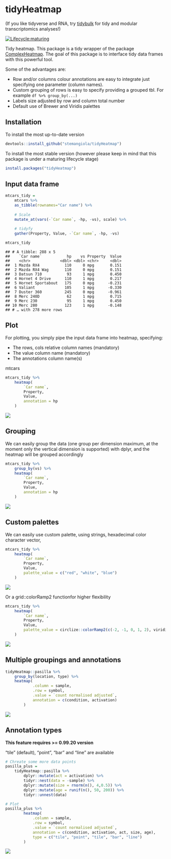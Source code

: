 tidyHeatmap
================

(If you like tidyverse and RNA, try
[tidybulk](https://github.com/stemangiola/tidybulk) for tidy and modular
transcriptomics analyses\!)

<!-- badges: start -->

[![Lifecycle:maturing](https://img.shields.io/badge/lifecycle-maturing-blue.svg)](https://www.tidyverse.org/lifecycle/#maturing)
<!-- badges: end -->

Tidy heatmap. This package is a tidy wrapper of the package
[ComplexHeatmap](https://bioconductor.org/packages/release/bioc/html/ComplexHeatmap.html).
The goal of this package is to interface tidy data frames with this
powerful tool.

Some of the advantages are:

  - Row and/or columns colour annotations are easy to integrate just
    specifying one parameter (column names).
  - Custom grouping of rows is easy to specify providing a grouped tbl.
    For example `df %>% group_by(...)`
  - Labels size adjusted by row and column total number
  - Default use of Brewer and Viridis palettes

## Installation

To install the most up-to-date version

``` r
devtools::install_github("stemangiola/tidyHeatmap")
```

To install the most stable version (however please keep in mind that
this package is under a maturing lifecycle stage)

``` r
install.packages("tidyHeatmap")
```

## Input data frame

``` r
mtcars_tidy = 
    mtcars %>% 
    as_tibble(rownames="Car name") %>% 
    
    # Scale
    mutate_at(vars(-`Car name`, -hp, -vs), scale) %>%
    
    # tidyfy
    gather(Property, Value, -`Car name`, -hp, -vs)

mtcars_tidy
```

    ## # A tibble: 288 x 5
    ##    `Car name`           hp    vs Property  Value
    ##    <chr>             <dbl> <dbl> <chr>     <dbl>
    ##  1 Mazda RX4           110     0 mpg       0.151
    ##  2 Mazda RX4 Wag       110     0 mpg       0.151
    ##  3 Datsun 710           93     1 mpg       0.450
    ##  4 Hornet 4 Drive      110     1 mpg       0.217
    ##  5 Hornet Sportabout   175     0 mpg      -0.231
    ##  6 Valiant             105     1 mpg      -0.330
    ##  7 Duster 360          245     0 mpg      -0.961
    ##  8 Merc 240D            62     1 mpg       0.715
    ##  9 Merc 230             95     1 mpg       0.450
    ## 10 Merc 280            123     1 mpg      -0.148
    ## # … with 278 more rows

## Plot

For plotting, you simply pipe the input data frame into heatmap,
specifying:

  - The rows, cols relative column names (mandatory)
  - The value column name (mandatory)
  - The annotations column name(s)

mtcars

``` r
mtcars_tidy %>% 
    heatmap(
        `Car name`, 
        Property, 
        Value,
        annotation = hp
    )
```

![](README_files/figure-gfm/unnamed-chunk-5-1.png)<!-- -->

## Grouping

We can easily group the data (one group per dimension maximum, at the
moment only the vertical dimension is supported) with dplyr, and the
heatmap will be grouped accordingly

``` r
mtcars_tidy %>% 
    group_by(vs) %>%
    heatmap(
        `Car name`, 
        Property, 
        Value,
        annotation = hp
    )
```

![](README_files/figure-gfm/unnamed-chunk-6-1.png)<!-- -->

## Custom palettes

We can easily use custom palette, using strings, hexadecimal color
character vector,

``` r
mtcars_tidy %>% 
    heatmap(
        `Car name`, 
        Property, 
        Value,
        palette_value = c("red", "white", "blue")
    )
```

![](README_files/figure-gfm/unnamed-chunk-7-1.png)<!-- -->

Or a grid::colorRamp2 functionfor higher flexibility

``` r
mtcars_tidy %>% 
    heatmap(
        `Car name`, 
        Property, 
        Value,
        palette_value = circlize::colorRamp2(c(-2, -1, 0, 1, 2), viridis::magma(5))
    )
```

![](README_files/figure-gfm/unnamed-chunk-8-1.png)<!-- -->

## Multiple groupings and annotations

``` r
tidyHeatmap::pasilla %>%
    group_by(location, type) %>%
    heatmap(
            .column = sample,
            .row = symbol,
            .value = `count normalised adjusted`,
            annotation = c(condition, activation)
        )
```

![](README_files/figure-gfm/unnamed-chunk-9-1.png)<!-- -->

## Annotation types
**This feature requires \>= 0.99.20 version** 

“tile” (default), “point”, “bar” and “line” are available

``` r
# Chreate some more data points
pasilla_plus = 
    tidyHeatmap::pasilla %>%
        dplyr::mutate(act = activation) %>% 
        tidyr::nest(data = -sample) %>%
        dplyr::mutate(size = rnorm(n(), 4,0.5)) %>%
        dplyr::mutate(age = runif(n(), 50, 200)) %>%
        tidyr::unnest(data) 

# Plot
pasilla_plus %>%
        heatmap(
            .column = sample,
            .row = symbol,
            .value = `count normalised adjusted`,
            annotation = c(condition, activation, act, size, age),
            type = c("tile", "point", "tile", "bar", "line")
        )
```

![](README_files/figure-gfm/unnamed-chunk-10-1.png)<!-- -->
